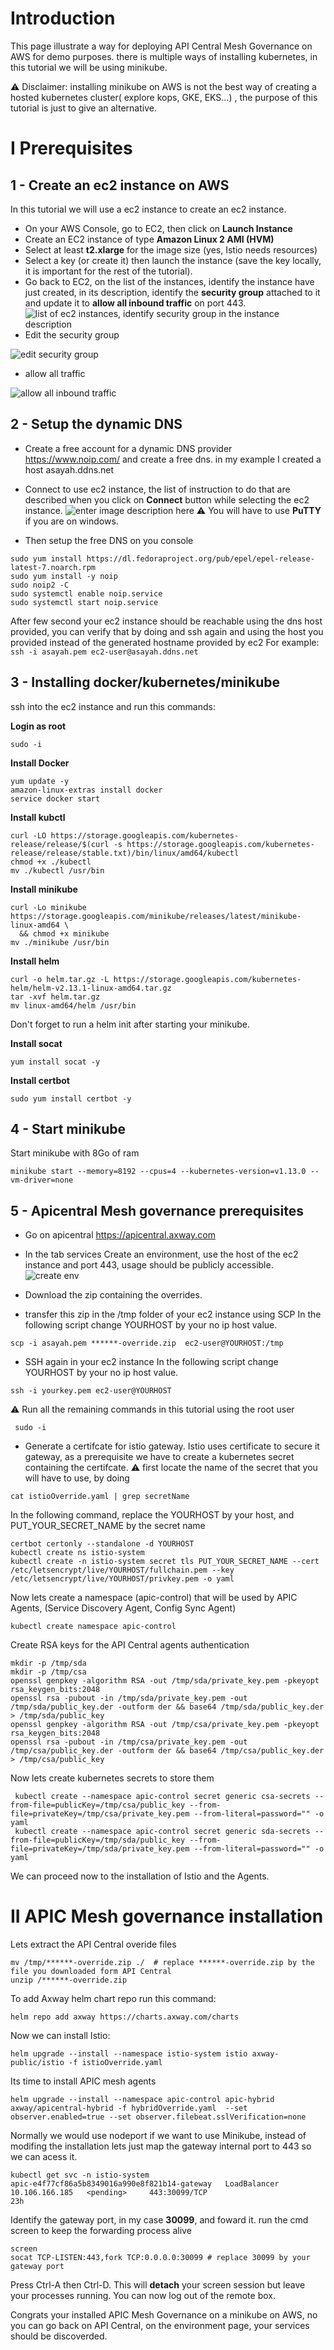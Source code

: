 

# Introduction

This page illustrate a way for deploying API Central Mesh Governance on AWS for demo purposes. there is multiple ways of installing kubernetes, in this tutorial we will be using minikube.  

⚠️  Disclaimer: installing minikube on AWS is not the best way of creating a  hosted kubernetes cluster( explore kops, GKE, EKS...) ,  the purpose of this tutorial is just to give an alternative. 

# I Prerequisites 

## 1 - Create an ec2 instance on AWS

In this  tutorial we will use a ec2 instance to create an ec2 instance. 

 - On your AWS Console, go to EC2, then click on **Launch Instance**
 - Create an EC2 instance of type **Amazon Linux 2 AMI (HVM)**
 - Select at least **t2.xlarge** for the image size (yes, Istio needs resources) 
 - Select a key (or create it)  then launch the instance (save the key locally, it is important for the rest of the tutorial). 
 - Go back to EC2, on the list of the instances, identify the instance have just created, in its description, identify the **security group** attached to it and update it to **allow all inbound traffic** on port 443.  
 ![list of ec2 instances, identify security group in the instance description](http://i68.tinypic.com/a88yf.png)
 - Edit the security group

![edit security group](http://i65.tinypic.com/2e1cd8n.png)

 - allow all traffic 
 
![allow all inbound traffic](http://i67.tinypic.com/2cikadi.png)

## 2 - Setup the dynamic DNS

 - Create a free account for a dynamic DNS provider  https://www.noip.com/ and create a free dns. in my example I created a host asayah.ddns.net
 -  Connect to use ec2 instance, the list of instruction to do that are described when you click on **Connect** button while selecting the ec2 instance. 
![enter image description here](http://i65.tinypic.com/4hr50y.png)
⚠️ You will have to use **PuTTY** if you are on windows.

 - Then setup the free DNS on you console  

 ```Shell
sudo yum install https://dl.fedoraproject.org/pub/epel/epel-release-latest-7.noarch.rpm
sudo yum install -y noip
sudo noip2 -C 
sudo systemctl enable noip.service
sudo systemctl start noip.service
```

After few second your ec2 instance should be reachable using the dns host provided, you can verify that by doing and ssh again and using the host you provided instead of the generated hostname provided by ec2
For example: `ssh -i asayah.pem ec2-user@asayah.ddns.net`

## 3 - Installing docker/kubernetes/minikube
ssh into the ec2 instance and run this commands: 

**Login as root**
```Shell
sudo -i
```

**Install Docker**
```Shell 
yum update -y
amazon-linux-extras install docker
service docker start
```

**Install kubctl**
```shell
curl -LO https://storage.googleapis.com/kubernetes-release/release/$(curl -s https://storage.googleapis.com/kubernetes-release/release/stable.txt)/bin/linux/amd64/kubectl
chmod +x ./kubectl
mv ./kubectl /usr/bin
```

**Install minikube**
```shell
curl -Lo minikube https://storage.googleapis.com/minikube/releases/latest/minikube-linux-amd64 \
  && chmod +x minikube
mv ./minikube /usr/bin
```

**Install helm**
```Shell
curl -o helm.tar.gz -L https://storage.googleapis.com/kubernetes-helm/helm-v2.13.1-linux-amd64.tar.gz
tar -xvf helm.tar.gz
mv linux-amd64/helm /usr/bin
```
Don't forget to run a helm init after starting your minikube. 

**Install socat**
```Shell
yum install socat -y
```

**Install certbot**
```Shell
sudo yum install certbot -y
```

## 4 - Start minikube

Start minikube with 8Go of ram
```Shell
minikube start --memory=8192 --cpus=4 --kubernetes-version=v1.13.0 --vm-driver=none
```

## 5 - Apicentral Mesh governance prerequisites 

 - Go on apicentral https://apicentral.axway.com
 - In the tab services Create an environment, use the host of the ec2 instance and port 443, usage should be publicly accessible.  
![create env](http://i65.tinypic.com/k4wi6f.png)

 - Download the zip containing the overrides.
 - transfer this zip in the /tmp folder of your ec2 instance using SCP
 In the following script change YOURHOST by your no ip host value.  
 ```Shell
 scp -i asayah.pem ******-override.zip  ec2-user@YOURHOST:/tmp
 ```

 - SSH again in your ec2 instance
In the following script change YOURHOST by your no ip host value.  
 ```Shell
 ssh -i yourkey.pem ec2-user@YOURHOST
 ```

⚠️ Run all the remaining commands in this tutorial using the root user
```Shell
 sudo -i 
```

 - Generate a certifcate for istio gateway. 
 Istio uses certificate to secure it gateway, as a prerequisite we have to create a kubernetes secret containing the certifcate. 
⚠️ first locate the name of the secret that you will have to use, by doing 
```Shell
cat istioOverride.yaml | grep secretName
```
In the following command, replace the YOURHOST by your host, and PUT_YOUR_SECRET_NAME by the secret name
```Shell
certbot certonly --standalone -d YOURHOST
kubectl create ns istio-system
kubectl create -n istio-system secret tls PUT_YOUR_SECRET_NAME --cert /etc/letsencrypt/live/YOURHOST/fullchain.pem --key /etc/letsencrypt/live/YOURHOST/privkey.pem -o yaml
```
Now lets create a namespace (apic-control) that will be used by APIC Agents, (Service Discovery Agent, Config Sync Agent)

```Shell
kubectl create namespace apic-control
```
Create RSA  keys  for the API Central agents  authentication
```Shell
mkdir -p /tmp/sda
mkdir -p /tmp/csa
openssl genpkey -algorithm RSA -out /tmp/sda/private_key.pem -pkeyopt rsa_keygen_bits:2048
openssl rsa -pubout -in /tmp/sda/private_key.pem -out /tmp/sda/public_key.der -outform der && base64 /tmp/sda/public_key.der > /tmp/sda/public_key
openssl genpkey -algorithm RSA -out /tmp/csa/private_key.pem -pkeyopt rsa_keygen_bits:2048
openssl rsa -pubout -in /tmp/csa/private_key.pem -out /tmp/csa/public_key.der -outform der && base64 /tmp/csa/public_key.der > /tmp/csa/public_key

```

Now lets create  kubernetes secrets to store them
```Shell
 kubectl create --namespace apic-control secret generic csa-secrets --from-file=publicKey=/tmp/csa/public_key --from-file=privateKey=/tmp/csa/private_key.pem --from-literal=password="" -o yaml
 kubectl create --namespace apic-control secret generic sda-secrets --from-file=publicKey=/tmp/sda/public_key --from-file=privateKey=/tmp/sda/private_key.pem --from-literal=password="" -o yaml
```
We can proceed now to the installation of Istio and the Agents.

# II APIC Mesh governance installation

 Lets extract the API Central overide files 
 ```Shell
 mv /tmp/******-override.zip ./  # replace ******-override.zip by the file you downloaded form API Central
 unzip /******-override.zip
 ```

To add Axway helm chart repo run this command: 
```Shell
helm repo add axway https://charts.axway.com/charts
```
Now we can install Istio: 

```Shell
helm upgrade --install --namespace istio-system istio axway-public/istio -f istioOverride.yaml
```
Its time to install APIC mesh agents
```Shell
helm upgrade --install --namespace apic-control apic-hybrid axway/apicentral-hybrid -f hybridOverride.yaml  --set observer.enabled=true --set observer.filebeat.sslVerification=none
```

Normally we would use nodeport if we want to use Minikube,  instead of modifing the installation lets just map the gateway internal port to 443 so we can acess it.

```Shell
kubectl get svc -n istio-system
apic-e4f77cf86a5b8349016a990e8f821b14-gateway   LoadBalancer   10.106.166.185   <pending>     443:30099/TCP                           23h
```
Identify the gateway port, in my case **30099**, and foward it.
run the cmd screen to keep the forwarding process alive
```Shell
screen
socat TCP-LISTEN:443,fork TCP:0.0.0.0:30099 # replace 30099 by your gateway port
```
Press Ctrl-A then Ctrl-D. This will **detach** your screen session but leave your processes running. You can now log out of the remote box.

Congrats your installed APIC Mesh Governance on a minikube on AWS, no you can go back on API Central, on the environment page, your services should be discoverded. 


